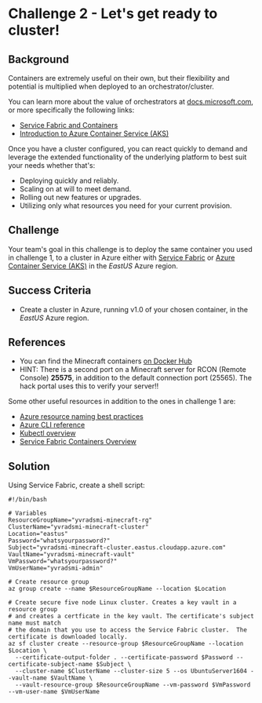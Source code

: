# Challenge 2 - Let's get ready to cluster!


## Background
Containers are extremely useful on their own, but their flexibility and potential is multiplied when deployed to an orchestrator/cluster.

You can learn more about the value of orchestrators at [docs.microsoft.com](https://docs.microsoft.com), or more specifically the following links:

- [Service Fabric and Containers](https://docs.microsoft.com/en-us/azure/service-fabric/service-fabric-containers-overview)
- [Introduction to Azure Container Service (AKS)](https://docs.microsoft.com/en-us/azure/aks/intro-kubernetes)

Once you have a cluster configured, you can react quickly to demand and leverage the extended functionality of the underlying platform to best suit your needs whether that's:

- Deploying quickly and reliably.
- Scaling on at will to meet demand.
- Rolling out new features or upgrades.
- Utilizing only what resources you need for your current provision.

## Challenge

Your team's goal in this challenge is to deploy the same container you used in challenge 1, to a cluster in Azure either with [Service Fabric](https://docs.microsoft.com/en-us/azure/service-fabric/) or [Azure Container Service (AKS)](https://docs.microsoft.com/en-us/azure/aks/) in the _EastUS_ Azure region.

## Success Criteria

- Create a cluster in Azure, running v1.0 of your chosen container, in the _EastUS_ Azure region.


## References
- You can find the Minecraft containers [on Docker Hub](https://hub.docker.com/r/openhack/minecraft-server/)
- HINT: There is a second port on a Minecraft server for RCON (Remote Console) **25575**, in addition to the default connection port (25565). The hack portal uses this to verify your server!!

Some other useful resources in addition to the ones in challenge 1 are:

- [Azure resource naming best practices](https://docs.microsoft.com/en-us/azure/architecture/best-practices/naming-conventions)
- [Azure CLI reference](https://docs.microsoft.com/en-us/cli/azure/get-started-with-azure-cli)
- [Kubectl overview](https://kubernetes.io/docs/user-guide/kubectl-overview/)
- [Service Fabric Containers Overview](	https://docs.microsoft.com/en-us/azure/service-fabric/service-fabric-containers-overview)

## Solution

Using Service Fabric, create a shell script:

```
#!/bin/bash

# Variables
ResourceGroupName="yvradsmi-minecraft-rg" 
ClusterName="yvradsmi-minecraft-cluster" 
Location="eastus" 
Password="whatsyourpassword?" 
Subject="yvradsmi-minecraft-cluster.eastus.cloudapp.azure.com" 
VaultName="yvradsmi-minecraft-vault" 
VmPassword="whatsyourpassword?"
VmUserName="yvradsmi-admin"

# Create resource group
az group create --name $ResourceGroupName --location $Location 

# Create secure five node Linux cluster. Creates a key vault in a resource group
# and creates a certficate in the key vault. The certificate's subject name must match 
# the domain that you use to access the Service Fabric cluster.  The certificate is downloaded locally.
az sf cluster create --resource-group $ResourceGroupName --location $Location \ 
  --certificate-output-folder . --certificate-password $Password --certificate-subject-name $Subject \
  --cluster-name $ClusterName --cluster-size 5 --os UbuntuServer1604 --vault-name $VaultName \ 
  --vault-resource-group $ResourceGroupName --vm-password $VmPassword --vm-user-name $VmUserName
```

